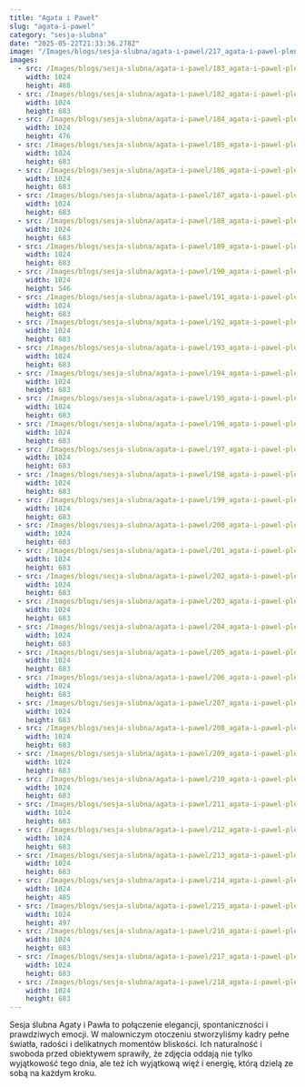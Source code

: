 ```yaml
---
title: "Agata i Paweł"
slug: "agata-i-pawel"
category: "sesja-slubna"
date: "2025-05-22T21:33:36.278Z"
image: "/Images/blogs/sesja-slubna/agata-i-pawel/217_agata-i-pawel-plener-slubny-nad-morzem-jarek-olszewski-fotografia.webp"
images:
  - src: /Images/blogs/sesja-slubna/agata-i-pawel/183_agata-i-pawel-plener-slubny-nad-morzem-jarek-olszewski-fotografia.webp
    width: 1024
    height: 488
  - src: /Images/blogs/sesja-slubna/agata-i-pawel/182_agata-i-pawel-plener-slubny-nad-morzem-jarek-olszewski-fotografia.webp
    width: 1024
    height: 683
  - src: /Images/blogs/sesja-slubna/agata-i-pawel/184_agata-i-pawel-plener-slubny-nad-morzem-jarek-olszewski-fotografia.webp
    width: 1024
    height: 476
  - src: /Images/blogs/sesja-slubna/agata-i-pawel/185_agata-i-pawel-plener-slubny-nad-morzem-jarek-olszewski-fotografia.webp
    width: 1024
    height: 683
  - src: /Images/blogs/sesja-slubna/agata-i-pawel/186_agata-i-pawel-plener-slubny-nad-morzem-jarek-olszewski-fotografia.webp
    width: 1024
    height: 683
  - src: /Images/blogs/sesja-slubna/agata-i-pawel/187_agata-i-pawel-plener-slubny-nad-morzem-jarek-olszewski-fotografia.webp
    width: 1024
    height: 683
  - src: /Images/blogs/sesja-slubna/agata-i-pawel/188_agata-i-pawel-plener-slubny-nad-morzem-jarek-olszewski-fotografia.webp
    width: 1024
    height: 683
  - src: /Images/blogs/sesja-slubna/agata-i-pawel/189_agata-i-pawel-plener-slubny-nad-morzem-jarek-olszewski-fotografia.webp
    width: 1024
    height: 683
  - src: /Images/blogs/sesja-slubna/agata-i-pawel/190_agata-i-pawel-plener-slubny-nad-morzem-jarek-olszewski-fotografia.webp
    width: 1024
    height: 546
  - src: /Images/blogs/sesja-slubna/agata-i-pawel/191_agata-i-pawel-plener-slubny-nad-morzem-jarek-olszewski-fotografia.webp
    width: 1024
    height: 683
  - src: /Images/blogs/sesja-slubna/agata-i-pawel/192_agata-i-pawel-plener-slubny-nad-morzem-jarek-olszewski-fotografia.webp
    width: 1024
    height: 683
  - src: /Images/blogs/sesja-slubna/agata-i-pawel/193_agata-i-pawel-plener-slubny-nad-morzem-jarek-olszewski-fotografia.webp
    width: 1024
    height: 683
  - src: /Images/blogs/sesja-slubna/agata-i-pawel/194_agata-i-pawel-plener-slubny-nad-morzem-jarek-olszewski-fotografia.webp
    width: 1024
    height: 683
  - src: /Images/blogs/sesja-slubna/agata-i-pawel/195_agata-i-pawel-plener-slubny-nad-morzem-jarek-olszewski-fotografia.webp
    width: 1024
    height: 683
  - src: /Images/blogs/sesja-slubna/agata-i-pawel/196_agata-i-pawel-plener-slubny-nad-morzem-jarek-olszewski-fotografia.webp
    width: 1024
    height: 683
  - src: /Images/blogs/sesja-slubna/agata-i-pawel/197_agata-i-pawel-plener-slubny-nad-morzem-jarek-olszewski-fotografia.webp
    width: 1024
    height: 683
  - src: /Images/blogs/sesja-slubna/agata-i-pawel/198_agata-i-pawel-plener-slubny-nad-morzem-jarek-olszewski-fotografia.webp
    width: 1024
    height: 683
  - src: /Images/blogs/sesja-slubna/agata-i-pawel/199_agata-i-pawel-plener-slubny-nad-morzem-jarek-olszewski-fotografia.webp
    width: 1024
    height: 683
  - src: /Images/blogs/sesja-slubna/agata-i-pawel/200_agata-i-pawel-plener-slubny-nad-morzem-jarek-olszewski-fotografia.webp
    width: 1024
    height: 683
  - src: /Images/blogs/sesja-slubna/agata-i-pawel/201_agata-i-pawel-plener-slubny-nad-morzem-jarek-olszewski-fotografia.webp
    width: 1024
    height: 683
  - src: /Images/blogs/sesja-slubna/agata-i-pawel/202_agata-i-pawel-plener-slubny-nad-morzem-jarek-olszewski-fotografia.webp
    width: 1024
    height: 683
  - src: /Images/blogs/sesja-slubna/agata-i-pawel/203_agata-i-pawel-plener-slubny-nad-morzem-jarek-olszewski-fotografia.webp
    width: 1024
    height: 683
  - src: /Images/blogs/sesja-slubna/agata-i-pawel/204_agata-i-pawel-plener-slubny-nad-morzem-jarek-olszewski-fotografia.webp
    width: 1024
    height: 683
  - src: /Images/blogs/sesja-slubna/agata-i-pawel/205_agata-i-pawel-plener-slubny-nad-morzem-jarek-olszewski-fotografia.webp
    width: 1024
    height: 683
  - src: /Images/blogs/sesja-slubna/agata-i-pawel/206_agata-i-pawel-plener-slubny-nad-morzem-jarek-olszewski-fotografia.webp
    width: 1024
    height: 683
  - src: /Images/blogs/sesja-slubna/agata-i-pawel/207_agata-i-pawel-plener-slubny-nad-morzem-jarek-olszewski-fotografia.webp
    width: 1024
    height: 683
  - src: /Images/blogs/sesja-slubna/agata-i-pawel/208_agata-i-pawel-plener-slubny-nad-morzem-jarek-olszewski-fotografia.webp
    width: 1024
    height: 683
  - src: /Images/blogs/sesja-slubna/agata-i-pawel/209_agata-i-pawel-plener-slubny-nad-morzem-jarek-olszewski-fotografia.webp
    width: 1024
    height: 683
  - src: /Images/blogs/sesja-slubna/agata-i-pawel/210_agata-i-pawel-plener-slubny-nad-morzem-jarek-olszewski-fotografia.webp
    width: 1024
    height: 683
  - src: /Images/blogs/sesja-slubna/agata-i-pawel/211_agata-i-pawel-plener-slubny-nad-morzem-jarek-olszewski-fotografia.webp
    width: 1024
    height: 683
  - src: /Images/blogs/sesja-slubna/agata-i-pawel/212_agata-i-pawel-plener-slubny-nad-morzem-jarek-olszewski-fotografia.webp
    width: 1024
    height: 683
  - src: /Images/blogs/sesja-slubna/agata-i-pawel/213_agata-i-pawel-plener-slubny-nad-morzem-jarek-olszewski-fotografia.webp
    width: 1024
    height: 683
  - src: /Images/blogs/sesja-slubna/agata-i-pawel/214_agata-i-pawel-plener-slubny-nad-morzem-jarek-olszewski-fotografia.webp
    width: 1024
    height: 485
  - src: /Images/blogs/sesja-slubna/agata-i-pawel/215_agata-i-pawel-plener-slubny-nad-morzem-jarek-olszewski-fotografia.webp
    width: 1024
    height: 497
  - src: /Images/blogs/sesja-slubna/agata-i-pawel/216_agata-i-pawel-plener-slubny-nad-morzem-jarek-olszewski-fotografia.webp
    width: 1024
    height: 683
  - src: /Images/blogs/sesja-slubna/agata-i-pawel/217_agata-i-pawel-plener-slubny-nad-morzem-jarek-olszewski-fotografia.webp
    width: 1024
    height: 683
  - src: /Images/blogs/sesja-slubna/agata-i-pawel/218_agata-i-pawel-plener-slubny-nad-morzem-jarek-olszewski-fotografia.webp
    width: 1024
    height: 683
---
```


Sesja ślubna Agaty i Pawła to połączenie elegancji, spontaniczności i prawdziwych emocji. W malowniczym otoczeniu stworzyliśmy kadry pełne światła, radości i delikatnych momentów bliskości. Ich naturalność i swoboda przed obiektywem sprawiły, że zdjęcia oddają nie tylko wyjątkowość tego dnia, ale też ich wyjątkową więź i energię, którą dzielą ze sobą na każdym kroku.

